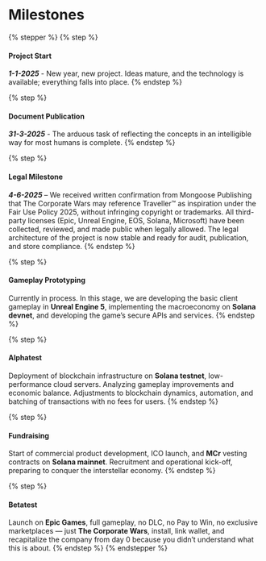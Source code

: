 # Milestones

{% stepper %}
{% step %}
#### Project Start
_**1-1-2025**_ - New year, new project. Ideas mature, and the technology is available; everything falls into place.
{% endstep %}

{% step %}
#### Document Publication
_**31-3-2025**_ - The arduous task of reflecting the concepts in an intelligible way for most humans is complete.
{% endstep %}

{% step %}
#### Legal Milestone

_**4-6-2025**_ – We received written confirmation from Mongoose Publishing that The Corporate Wars may reference Traveller™ as inspiration under the Fair Use Policy 2025, without infringing copyright or trademarks.
All third-party licenses (Epic, Unreal Engine, EOS, Solana, Microsoft) have been collected, reviewed, and made public when legally allowed. The legal architecture of the project is now stable and ready for audit, publication, and store compliance.
{% endstep %}

{% step %}
#### Gameplay Prototyping

Currently in process. In this stage, we are developing the basic client gameplay in **Unreal Engine 5**, implementing the macroeconomy on **Solana devnet**, and developing the game’s secure APIs and services.
{% endstep %}

{% step %}
#### Alphatest

Deployment of blockchain infrastructure on **Solana testnet**, low-performance cloud servers. Analyzing gameplay improvements and economic balance. Adjustments to blockchain dynamics, automation, and batching of transactions with no fees for users.
{% endstep %}

{% step %}
#### Fundraising

Start of commercial product development, ICO launch, and **MCr** vesting contracts on **Solana mainnet**. Recruitment and operational kick-off, preparing to conquer the interstellar economy.
{% endstep %}

{% step %}
#### Betatest

Launch on **Epic Games**, full gameplay, no DLC, no Pay to Win, no exclusive marketplaces — just **The Corporate Wars**, install, link wallet, and recapitalize the company from day 0 because you didn’t understand what this is about.
{% endstep %}
{% endstepper %}
